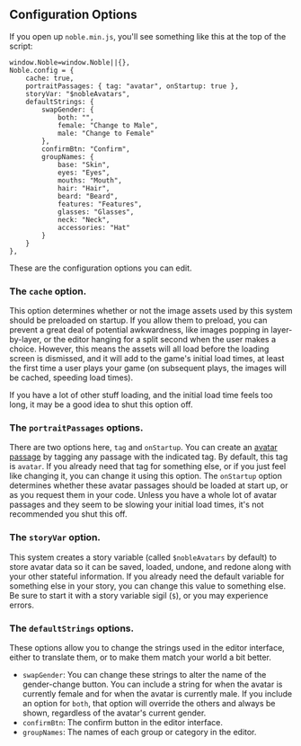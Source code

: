 ## Configuration Options

If you open up `noble.min.js`, you'll see something like this at the top of the script:

```
window.Noble=window.Noble||{},
Noble.config = {
    cache: true,
    portraitPassages: { tag: "avatar", onStartup: true },
    storyVar: "$nobleAvatars",
    defaultStrings: {
        swapGender: {
            both: "",
            female: "Change to Male",
            male: "Change to Female"
        },
        confirmBtn: "Confirm",
        groupNames: {
            base: "Skin",
            eyes: "Eyes",
            mouths: "Mouth",
            hair: "Hair",
            beard: "Beard",
            features: "Features",
            glasses: "Glasses",
            neck: "Neck",
            accessories: "Hat"
        }
    }
},
```

These are the configuration options you can edit.

### The `cache` option.
This option determines whether or not the image assets used by this system should be preloaded on startup.  If you allow them to preload, you can prevent a great deal of potential awkwardness, like images popping in layer-by-layer, or the editor hanging for a split second when the user makes a choice.  However, this means the assets will all load before the loading screen is dismissed, and it will add to the game's initial load times, at least the first time a user plays your game (on subsequent plays, the images will be cached, speeding load times).

If you have a lot of other stuff loading, and the initial load time feels too long, it may be a good idea to shut this option off.

### The `portraitPassages` options.
There are two options here, `tag` and `onStartup`.  You can create an [avatar passage](#6-Avatar-Passages.md) by tagging any passage with the indicated tag.  By default, this tag is `avatar`.  If you already need that tag for something else, or if you just feel like changing it, you can change it using this option.  The `onStartup` option determines whether these avatar passages should be loaded at start up, or as you request them in your code.  Unless you have a whole lot of avatar passages and they seem to be slowing your initial load times, it's not recommended you shut this off.

### The `storyVar` option.
This system creates a story variable (called `$nobleAvatars` by default) to store avatar data so it can be saved, loaded, undone, and redone along with your other stateful information.  If you already need the default variable for something else in your story, you can change this value to something else.  Be sure to start it with a story variable sigil (`$`), or you may experience errors.

### The `defaultStrings` options.
These options allow you to change the strings used in the editor interface, either to translate them, or to make them match your world a bit better.

* `swapGender`: You can change these strings to alter the name of the gender-change button.  You can include a string for when the avatar is currently female and for when the avatar is currently male.  If you include an option for `both`, that option will override the others and always be shown, regardless of the avatar's current gender.
* `confirmBtn`: The confirm button in the editor interface.
* `groupNames`: The names of each group or category in the editor.